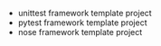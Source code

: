 - unittest framework template project
- pytest framework template project
- nose framework template project
